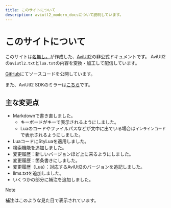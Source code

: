 ```yaml
---
title: このサイトについて
description: aviutl2_modern_docsについて説明しています。
---
```


# このサイトについて

このサイトは<span style="color: #48b0d5">[名無し。](https://sevenc7c.com)</span>が作成した、[AviUtl2](https://spring-fragrance.mints.ne.jp/aviutl/)の非公式ドキュメントです。
AviUtl2の`aviutl2.txt`と`lua.txt`の内容を変換・加工して配信しています。

[GitHub](https://github.com/aviutl2/aviutl2_modern_docs)にてソースコードを公開しています。

また、AviUtl2 SDKのミラーは[こちら](https://github.com/aviutl2/aviutl2_sdk_mirror)です。

## 主な変更点

- Markdownで書き直しました。
  - キーボードが<kbd>キー</kbd>で表示されるようにしました。
  - Luaのコードやファイルパスなどが文中に出ている場合は`インラインコード`で表示されるようにしました。
- LuaコードにStyLuaを適用しました。
- 検索機能を追加しました。
- 変更履歴：新しいバージョンほど上に来るようにしました。
- 変更履歴：箇条書きにしました。
- 変更履歴（Lua）：対応するAviUtl2のバージョンを追記しました。
- llms.txtを追加しました。
- いくつかの部分に補注を追加しました。

> [!NOTE]
> 補注はこのような見た目で表示されています。

